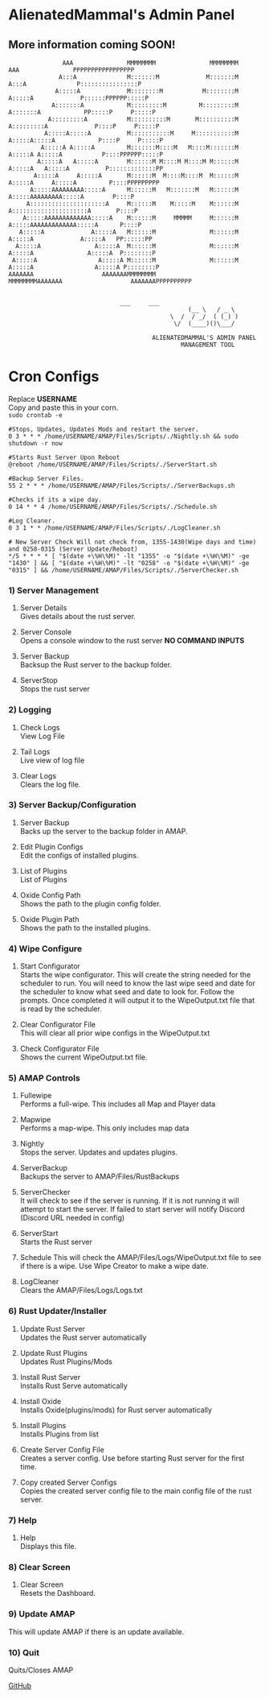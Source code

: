 # AlienatedMammal's Admin Panel 
## More information coming SOON!
```
               AAA               MMMMMMMM               MMMMMMMM               AAA               PPPPPPPPPPPPPPPPP
              A:::A              M:::::::M             M:::::::M              A:::A              P::::::::::::::::P
             A:::::A             M::::::::M           M::::::::M             A:::::A             P::::::PPPPPP:::::P
            A:::::::A            M:::::::::M         M:::::::::M            A:::::::A            PP:::::P     P:::::P
           A:::::::::A           M::::::::::M       M::::::::::M           A:::::::::A             P::::P     P:::::P
          A:::::A:::::A          M:::::::::::M     M:::::::::::M          A:::::A:::::A            P::::P     P:::::P
         A:::::A A:::::A         M:::::::M::::M   M::::M:::::::M         A:::::A A:::::A           P::::PPPPPP:::::P
        A:::::A   A:::::A        M::::::M M::::M M::::M M::::::M        A:::::A   A:::::A          P:::::::::::::PP
       A:::::A     A:::::A       M::::::M  M::::M::::M  M::::::M       A:::::A     A:::::A         P::::PPPPPPPPP
      A:::::AAAAAAAAA:::::A      M::::::M   M:::::::M   M::::::M      A:::::AAAAAAAAA:::::A        P::::P
     A:::::::::::::::::::::A     M::::::M    M:::::M    M::::::M     A:::::::::::::::::::::A       P::::P
    A:::::AAAAAAAAAAAAA:::::A    M::::::M     MMMMM     M::::::M    A:::::AAAAAAAAAAAAA:::::A      P::::P
   A:::::A             A:::::A   M::::::M               M::::::M   A:::::A             A:::::A   PP::::::PP
  A:::::A               A:::::A  M::::::M               M::::::M  A:::::A               A:::::A  P::::::::P
 A:::::A                 A:::::A M::::::M               M::::::M A:::::A                 A:::::A P::::::::P
AAAAAAA                   AAAAAAAMMMMMMMM               MMMMMMMMAAAAAAA                   AAAAAAAPPPPPPPPPP


					           ___     ___
                                                  (__ \   / _ \
                                             \  /  / _/  ( (_) )
                                              \/  (____)()\___/

                                        ALIENATEDMAMMAL'S ADMIN PANEL                                                 
                                                MANAGEMENT TOOL
```

# Cron Configs 
Replace **USERNAME** <br>
Copy and paste this in your corn.<br> 
```sudo crontab -e```<br>
```
#Stops, Updates, Updates Mods and restart the server.
0 3 * * * /home/USERNAME/AMAP/Files/Scripts/./Nightly.sh && sudo shutdown -r now

#Starts Rust Server Upon Reboot
@reboot /home/USERNAME/AMAP/Files/Scripts/./ServerStart.sh

#Backup Server Files.
55 2 * * * /home/USERNAME/AMAP/Files/Scripts/./ServerBackups.sh

#Checks if its a wipe day.
0 14 * * 4 /home/USERNAME/AMAP/Files/Scripts/./Schedule.sh

#Log Cleaner.
0 3 1 * * /home/USERNAME/AMAP/Files/Scripts/./LogCleaner.sh

# New Server Check Will not check from, 1355-1430(Wipe days and time) and 0258-0315 (Server Update/Reboot)
*/5 * * * * [ "$(date +\%H\%M)" -lt "1355" -o "$(date +\%H\%M)" -ge "1430" ] && [ "$(date +\%H\%M)" -lt "0258" -o "$(date +\%H\%M)" -ge "0315" ] && /home/USERNAME/AMAP/Files/Scripts/./ServerChecker.sh
```

### 1) Server Management  
 1) Server Details<br>
	Gives details about the rust server. 
 
2) Server Console<br>
	Opens a console window to the rust server **NO COMMAND INPUTS** 
 
3) Server Backup<br>
	Backsup the Rust server to the backup folder.

4) ServerStop<br>
	Stops the rust server



### 2) Logging
 1) Check Logs<br>
	View Log File

 2) Tail Logs<br>
	Live view of log file

 3) Clear Logs<br>
	Clears the log file. 



### 3) Server Backup/Configuration
 1) Server Backup<br>
	Backs up the server to the backup folder in AMAP.

 2) Edit Plugin Configs<br>
	Edit the configs of installed plugins. 

 3) List of Plugins<br>
	List of Plugins

 4) Oxide Config Path<br>
	Shows the path to the plugin config folder.

 5) Oxide Plugin Path<br>
	Shows the path to the installed plugins.



### 4) Wipe Configure
1) Start Configurator<br>
	Starts the wipe configurator. This will create the string needed for the scheduler to run. You will need to know the last wipe seed and date for the scheduler to know what seed and date to look for. Follow the prompts. Once completed 	it will output it to the WipeOutput.txt file that is read by the scheduler. 

2) Clear Configurator File<br>
	This will clear all prior wipe configs in the WipeOutput.txt 

3) Check Configurator File<br>
	Shows the current WipeOutput.txt file. 



### 5) AMAP Controls
 1) Fullewipe<br>
	Performs a full-wipe. This includes all Map and Player data

 2) Mapwipe<br>
	Performs a map-wipe. This only includes map data

 3) Nightly<br>
	Stops the server. Updates and updates plugins.

 4) ServerBackup<br>
	Backups the server to AMAP/Files/RustBackups

 5) ServerChecker<br>
	It will check to see if the server is running. If it is not running it will attempt to start the server. If failed to start server will notify Discord (Discord URL needed in config) 

 6) ServerStart<br>
	Starts the Rust server

 7) Schedule<r>
 	This will check the AMAP/Files/Logs/WipeOutput.txt file to see if there is a wipe. Use Wipe Creator to make a wipe date. 

 8) LogCleaner<br>
	Clears the AMAP/Files/Logs/Logs.txt


### 6) Rust Updater/Installer
 1) Update Rust Server<br>
	Updates the Rust server automatically

 2) Update Rust Plugins<br>
 	Updates Rust Plugins/Mods
	
 3) Install Rust Server<br>
	Installs Rust Serve automatically 

 4) Install Oxide<br>
	Installs Oxide(plugins/mods) for Rust server automatically

 5) Install Plugins<br>
	Installs Plugins from list 

 6) Create Server Config File<br>
	Creates a server config. Use before starting Rust server for the first time. 

 7) Copy created Server Configs<br> 
	Copies the created server config file to the main config file of the rust server.



### 7) Help
1) Help<br>
	Displays this file.



### 8) Clear Screen
 1) Clear Screen<br>
	Resets the Dashboard. 


### 9) Update AMAP
This will update AMAP if there is an update available. 


### 10) Quit
Quits/Closes AMAP 

[GitHub](https://github.com/Alienatedmamal/NoobsOnTheRunPublic)
